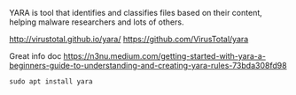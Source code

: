 
YARA is tool that identifies and classifies files based on their content, helping malware researchers and lots of others.

http://virustotal.github.io/yara/
https://github.com/VirusTotal/yara

Great info doc
https://n3nu.medium.com/getting-started-with-yara-a-beginners-guide-to-understanding-and-creating-yara-rules-73bda308fd98

`sudo apt install yara`


